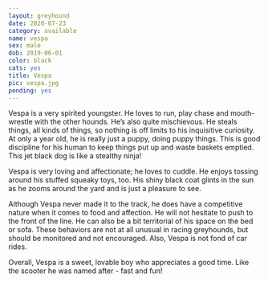 ```yaml
---
layout: greyhound
date: 2020-07-23
category: available
name: vespa
sex: male
dob: 2019-06-01
color: black
cats: yes
title: Vespa
pic: vespa.jpg
pending: yes
---
```

Vespa is a very spirited youngster. He loves to run, play chase and mouth-wrestle with the other hounds. He’s also quite mischievous. He steals things, all kinds of things, so nothing is off limits to his inquisitive curiosity. At only a year old, he is really just a puppy, doing puppy things.  This is good discipline for his human to keep things put up and waste baskets emptied.  This jet black dog is like a stealthy ninja!

Vespa is very loving and affectionate; he loves to cuddle. He enjoys tossing around his stuffed squeaky toys, too. His shiny black coat glints in the sun as he zooms around the yard and is just a pleasure to see.

Although Vespa never made it to the track, he does have a competitive nature when it comes to food and affection. He will not hesitate to push to the front of the line. He can also be a bit territorial of his space on the bed or sofa.  These behaviors are  not at all unusual in racing greyhounds, but should be monitored and not encouraged.  Also, Vespa is not fond of car rides.

Overall, Vespa is a sweet, lovable boy who appreciates a good time.  Like the scooter he was named after - fast and fun!




